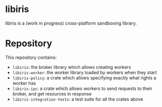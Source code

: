 libiris
=======

libiris is a (work in progress) cross-platform sandboxing library.

Repository
==========

This repository contains:

* `libiris`: the broker library which allows creating workers
* `libiris-worker`: the worker library loaded by workers when they start
* `libiris-policy`: a crate which allows specifying exactly what rights a worker has
* `libiris-ipc`: a crate which allows workers to send requests to their broker, and get resources in response
* `libiris-integration-tests`: a test suite for all the crates above

